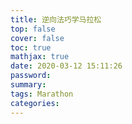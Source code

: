 ```yaml
---
title: 逆向法巧学马拉松
top: false
cover: false
toc: true
mathjax: true
date: 2020-03-12 15:11:26
password:
summary:
tags: Marathon
categories:  
---
```


